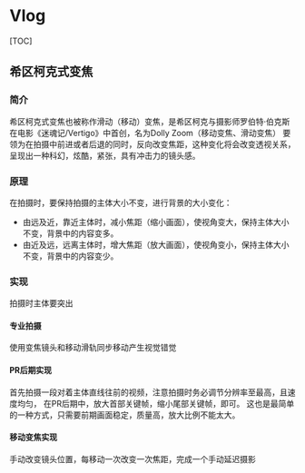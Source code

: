 # Vlog

[TOC]

## 希区柯克式变焦

### 简介

希区柯克式变焦也被称作滑动（移动）变焦，是希区柯克与摄影师罗伯特·伯克斯在电影《迷魂记/Vertigo》中首创，名为Dolly Zoom（移动变焦、滑动变焦）
要领为在拍摄中前进或者后退的同时，反向改变焦距，这种变化将会改变透视关系，呈现出一种科幻，炫酷，紧张，具有冲击力的镜头感。

### 原理

在拍摄时，要保持拍摄的主体大小不变，进行背景的大小变化：

- 由远及近，靠近主体时，减小焦距（缩小画面），使视角变大，保持主体大小不变，背景中的内容变多。
- 由近及远，远离主体时，增大焦距（放大画面），使视角变小，保持主体大小不变，背景中的内容变少。

### 实现

拍摄时主体要突出

#### 专业拍摄

使用变焦镜头和移动滑轨同步移动产生视觉错觉

#### PR后期实现

首先拍摄一段对着主体直线往前的视频，注意拍摄时务必调节分辨率至最高，且速度均匀，
在PR后期中，放大首部关键帧，缩小尾部关键帧，即可。
这也是最简单的一种方式，只需要前期画面稳定，质量高，放大比例不能太大。

#### 移动变焦实现

手动改变镜头位置，每移动一次改变一次焦距，完成一个手动延迟摄影
